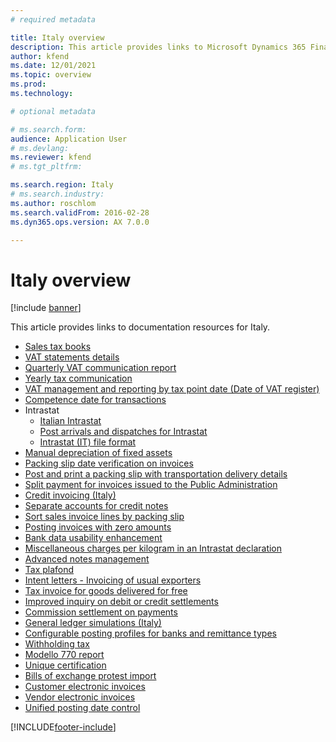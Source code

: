 ```yaml
---
# required metadata

title: Italy overview
description: This article provides links to Microsoft Dynamics 365 Finance documentation resources for Italy. 
author: kfend
ms.date: 12/01/2021
ms.topic: overview
ms.prod: 
ms.technology: 

# optional metadata

# ms.search.form: 
audience: Application User
# ms.devlang: 
ms.reviewer: kfend
# ms.tgt_pltfrm: 

ms.search.region: Italy
# ms.search.industry: 
ms.author: roschlom
ms.search.validFrom: 2016-02-28
ms.dyn365.ops.version: AX 7.0.0

---
```


# Italy overview

[!include [banner](../includes/banner.md)]

This article provides links to documentation resources for Italy. 

- [Sales tax books](emea-ita-fiscal-books.md)
- [VAT statements details](emea-ita-vat-statements-details.md)
- [Quarterly VAT communication report](emea-ita-quarterly-vat-communication.md)
- [Yearly tax communication](emea-ita-yearly-tax-communication.md)
- [VAT management and reporting by tax point date (Date of VAT register)](emea-ita-vat-management.md)
- [Competence date for transactions](emea-ita-competence-date.md)
- Intrastat
  - [Italian Intrastat](emea-ita-intrastat.md)
  - [Post arrivals and dispatches for Intrastat](emea-ita-post-arrivals-and-dispatches-for-intrastat.md)
  - [Intrastat (IT) file format](/dynamics/s-e/365business/dynamices365finance_itintrastatfile)
- [Manual depreciation of fixed assets](emea-ita-depreciation-of-fixed-assets.md)
- [Packing slip date verification on invoices](emea-ita-packing-slip-date-verification-on-invoice.md)
- [Post and print a packing slip with transportation delivery details](emea-ita-packing-slip.md)
- [Split payment for invoices issued to the Public Administration](emea-ita-split-payment-invoices-issued-public-administration.md)
- [Credit invoicing (Italy)](emea-ita-credit-invoicing.md)
- [Separate accounts for credit notes](emea-ita-exil-separate-account-credit.md)
- [Sort sales invoice lines by packing slip](emea-ita-exil-invoicing-packing-slips.md)
- [Posting invoices with zero amounts](emea-ita-exil-zero-invoice-posting.md)
- [Bank data usability enhancement](emea-ita-exil-bank-accounts-setup.md)
- [Miscellaneous charges per kilogram in an Intrastat declaration](emea-ita-exil-misc-charges-intrastat.md)
- [Advanced notes management](emea-ita-exil-structured-notes.md)
- [Tax plafond](emea-ita-exil-tax-plafond.md)
- [Intent letters - Invoicing of usual exporters](emea-ita-exil-intent-letter.md)
- [Tax invoice for goods delivered for free](emea-ita-exil-goods-for-free.md)
- [Improved inquiry on debit or credit settlements](emea-ita-exil-improved-inquiry-settlement.md)
- [Commission settlement on payments](emea-ita-exil-commission-settlement.md)
- [General ledger simulations (Italy)](emea-ita-exil-general-ledger-simulations.md)
- [Configurable posting profiles for banks and remittance types](emea-ita-exil-bank-remittance.md)
- [Withholding tax](emea-ita-withholding-tax.md)
- [Modello 770 report](emea-ita-modello770.md)
- [Unique certification](emea-ita-exil-unique-certification.md)
- [Bills of exchange protest import](emea-ita-exil-protest-boe.md)
- [Customer electronic invoices](emea-ita-e-invoices.md)
- [Vendor electronic invoices](emea-ita-vend-e-invoices.md)
- [Unified posting date control](emea-ita-post-date-control.md)



[!INCLUDE[footer-include](../../includes/footer-banner.md)]

